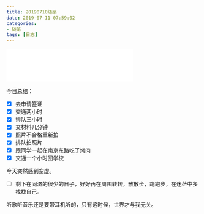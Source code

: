 ```yaml
---
title: 20190710随感
date: 2019-07-11 07:59:02
categories:
- 随笔
tags: [日志]
---
```


<iframe frameborder="no" border="0" marginwidth="0" marginheight="0" width=330 height=86 src="//music.163.com/outchain/player?type=2&id=28285281&auto=1&height=66"></iframe>

今日总结：

* [x] 去申请签证
* [x] 交通两小时
* [x] 排队三小时
* [x] 交材料几分钟
* [x] 照片不合格重新拍
* [x] 排队拍照片
* [x] 跟同学一起在南京东路吃了烤肉
* [x] 交通一个小时回学校

今天突然感到空虚。

* [ ] 剩下在同济的很少的日子，好好再在周围转转，散散步，跑跑步，在迷茫中多找找自己。

听歌听音乐还是要带耳机听的，只有这时候，世界才与我无关。
